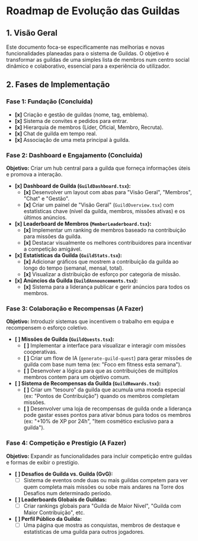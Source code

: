 # Roadmap de Evolução das Guildas

## 1. Visão Geral

Este documento foca-se especificamente nas melhorias e novas funcionalidades planeadas para o sistema de Guildas. O objetivo é transformar as guildas de uma simples lista de membros num centro social dinâmico e colaborativo, essencial para a experiência do utilizador.

## 2. Fases de Implementação

### Fase 1: Fundação (Concluída)
- **[x]** Criação e gestão de guildas (nome, tag, emblema).
- **[x]** Sistema de convites e pedidos para entrar.
- **[x]** Hierarquia de membros (Líder, Oficial, Membro, Recruta).
- **[x]** Chat de guilda em tempo real.
- **[x]** Associação de uma meta principal à guilda.

### Fase 2: Dashboard e Engajamento (Concluída)
**Objetivo:** Criar um hub central para a guilda que forneça informações úteis e promova a interação.

- **[x]** **Dashboard de Guilda (`GuildDashboard.tsx`):**
    - **[x]** Desenvolver um layout com abas para "Visão Geral", "Membros", "Chat" e "Gestão".
    - **[x]** Criar um painel de "Visão Geral" (`GuildOverview.tsx`) com estatísticas chave (nível da guilda, membros, missões ativas) e os últimos anúncios.
- **[x]** **Leaderboard de Membros (`MemberLeaderboard.tsx`):**
    - **[x]** Implementar um ranking de membros baseado na contribuição para missões da guilda.
    - **[x]** Destacar visualmente os melhores contribuidores para incentivar a competição amigável.
- **[x]** **Estatísticas da Guilda (`GuildStats.tsx`):**
    - **[x]** Adicionar gráficos que mostrem a contribuição da guilda ao longo do tempo (semanal, mensal, total).
    - **[x]** Visualizar a distribuição de esforço por categoria de missão.
- **[x]** **Anúncios da Guilda (`GuildAnnouncements.tsx`):**
    - **[x]** Sistema para a liderança publicar e gerir anúncios para todos os membros.

### Fase 3: Colaboração e Recompensas (A Fazer)
**Objetivo:** Introduzir sistemas que incentivem o trabalho em equipa e recompensem o esforço coletivo.

- **[ ] Missões de Guilda (`GuildQuests.tsx`):**
    - **[ ]** Implementar a interface para visualizar e interagir com missões cooperativas.
    - **[ ]** Criar um flow de IA (`generate-guild-quest`) para gerar missões de guilda com base num tema (ex: "Foco em fitness esta semana").
    - **[ ]** Desenvolver a lógica para que as contribuições de múltiplos membros contem para um objetivo comum.
- **[ ] Sistema de Recompensas da Guilda (`GuildRewards.tsx`):**
    - **[ ]** Criar um "tesouro" da guilda que acumula uma moeda especial (ex: "Pontos de Contribuição") quando os membros completam missões.
    - **[ ]** Desenvolver uma loja de recompensas de guilda onde a liderança pode gastar esses pontos para ativar bónus para todos os membros (ex: "+10% de XP por 24h", "Item cosmético exclusivo para a guilda").

### Fase 4: Competição e Prestígio (A Fazer)
**Objetivo:** Expandir as funcionalidades para incluir competição entre guildas e formas de exibir o prestígio.

- **[ ] Desafios de Guilda vs. Guilda (GvG):**
    - [ ] Sistema de eventos onde duas ou mais guildas competem para ver quem completa mais missões ou sobe mais andares na Torre dos Desafios num determinado período.
- **[ ] Leaderboards Globais de Guildas:**
    - [ ] Criar rankings globais para "Guilda de Maior Nível", "Guilda com Maior Contribuição", etc.
- **[ ] Perfil Público da Guilda:**
    - [ ] Uma página que mostra as conquistas, membros de destaque e estatísticas de uma guilda para outros jogadores.
